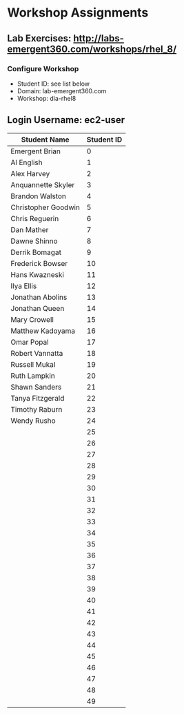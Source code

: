 # Workshop Assignments
## Lab Exercises: http://labs-emergent360.com/workshops/rhel_8/
### Configure Workshop
- Student ID: see list below
- Domain: lab-emergent360.com
- Workshop: dia-rhel8

## Login Username: ec2-user

|Student Name |Student ID
|------------ | ---------------
|Emergent Brian|0
|	Al English 	|	1	|
|	Alex Harvey 	|	2	|
|	Anquannette Skyler	|	3	|
|	Brandon Walston	|	4	|
|	Christopher Goodwin	|	5	|
|	Chris Reguerin	|	6	|
|	Dan Mather	|	7	|
|	Dawne Shinno	|	8	|
|	Derrik Bomagat	|	9	|
|	Frederick Bowser	|	10	|
|	Hans Kwazneski	|	11	|
|	Ilya Ellis	|	12	|
|	Jonathan Abolins	|	13	|
|	Jonathan Queen	|	14	|
|	Mary Crowell 	|	15	|
|	Matthew Kadoyama	|	16	|
|	Omar Popal 	|	17	|
|	Robert Vannatta	|	18	|
|	Russell Mukal	|	19	|
|	Ruth Lampkin	|	20	|
|	Shawn Sanders	|	21	|
|	Tanya Fitzgerald	|	22	|
|	Timothy Raburn 	|	23	|
|	Wendy Rusho	|	24	|
||25
||26
||27
||28
||29
||30
||31
||32
||33
||34
||35
||36
||37
||38
||39
||40
||41
||42
||43
||44
||45
||46
||47
||48
||49
